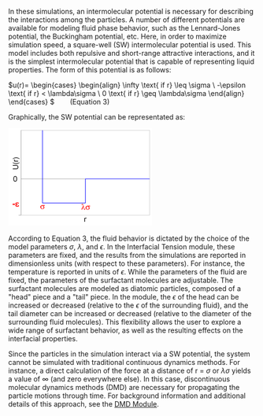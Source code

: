 
In these simulations, an intermolecular potential is necessary for describing the interactions among the particles.  A number of different potentials are available for modeling fluid phase behavior, such as the Lennard-Jones potential, the Buckingham potential, etc.  Here, in order to maximize simulation speed, a square-well (SW) intermolecular potential is used.  This model includes both repulsive and short-range attractive interactions, and it is the simplest intermolecular potential that is capable of representing liquid properties.  The form of this potential is as follows:




$u(r)= \begin{cases} \begin{align} \infty \text{ if r} \leq \sigma \\ -\epsilon \text{ if r} < \lambda\sigma \\ 0 \text{ if r} \geq \lambda\sigma \end{align} \end{cases} $ &nbsp;&nbsp;&nbsp;&nbsp;&nbsp;&nbsp;&nbsp;(Equation 3)


Graphically, the SW potential can be representated as:


![](./Potential.gif)


According to Equation 3, the fluid behavior is dictated by the choice of the model parameters $\sigma$, $\lambda$, and $\epsilon$.  In the Interfacial Tension module, these parameters are fixed, and the results from the simulations are reported in dimensionless units (with respect to these parameters).  For instance, the temperature is reported in units of $\epsilon$.  While the parameters of the fluid are fixed, the parameters of the surfactant molecules are adjustable.  The surfactant molecules are modeled as diatomic particles, composed of a "head" piece and a "tail" piece.  In the module, the $\epsilon$ of the head can be increased or decreased (relative to the $\epsilon$ of the surrounding fluid), and the tail diameter can be increased or decreased (relative to the diameter of the surrounding fluid molecules).  This flexibility allows the user to explore a wide range of surfactant behavior, as well as the resulting effects on the interfacial properties.





Since the particles in the simulation interact via a SW potential, the system cannot be simulated with traditional continuous dynamics methods.  For instance, a direct calculation of the force at a distance of r = $\sigma$ or $\lambda\sigma$ yields a value of $\infty$ (and zero everywhere else).  In this case, discontinuous molecular dynamics methods (DMD) are necessary for propagating the particle motions through time.  For background information and additional details of this approach, see the [DMD Module](http://rheneas.eng.buffalo.edu/wiki/DMD).